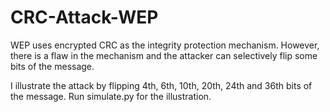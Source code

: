 # CRC-Attack-WEP

WEP uses encrypted CRC as the integrity protection mechanism.
However, there is a flaw in the mechanism and the attacker can selectively flip some bits of the message.

I illustrate the attack by flipping 4th, 6th, 10th, 20th, 24th and 36th bits of the message.
Run simulate.py for the illustration.
